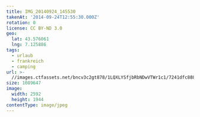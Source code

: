 ```yaml
---
title: IMG_20140924_145530
takenAt: '2014-09-24T12:55:30.000Z'
rotation: 0
license: CC BY-ND 3.0
geo:
  lat: 43.576061
  lng: 7.125886
tags:
  - urlaub
  - frankreich
  - camping
url: >-
  //images.ctfassets.net/bncv3c2gt878/1LQXLYSfjbRbNDwVTWr1c1/7241dfc8884157c67a7ec981e8d0ae24/img_20140924_145530_27697221493_o
size: 1089647
image:
  width: 2592
  height: 1944
contentType: image/jpeg
---
```



